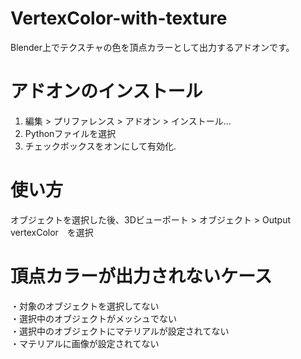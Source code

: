 # VertexColor-with-texture

Blender上でテクスチャの色を頂点カラーとして出力するアドオンです。

# アドオンのインストール

1.  編集 > プリファレンス > アドオン > インストール...<br>
2.  Pythonファイルを選択<br>
3.  チェックボックスをオンにして有効化.<br>

# 使い方

オブジェクトを選択した後、3Dビューポート > オブジェクト > Output vertexColor　を選択

# 頂点カラーが出力されないケース
・対象のオブジェクトを選択してない<br>
・選択中のオブジェクトがメッシュでない<br>
・選択中のオブジェクトにマテリアルが設定されてない<br>
・マテリアルに画像が設定されてない<br>
